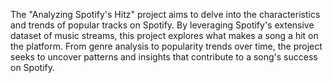 The "Analyzing Spotify's Hitz" project aims to delve into the characteristics and trends of popular tracks on Spotify. By leveraging Spotify's extensive dataset of music streams, this project explores what makes a song a hit on the platform. From genre analysis to popularity trends over time, the project seeks to uncover patterns and insights that contribute to a song's success on Spotify.
